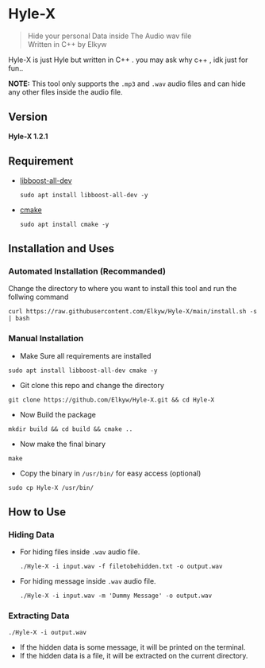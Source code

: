 # Hyle-X
> Hide your personal Data inside The Audio wav file<br/>
> Written in C++ by Elkyw

Hyle-X is just Hyle but written in C++ . you may ask why c++ , idk just for fun..

**NOTE:** This tool only supports the `.mp3` and `.wav` audio files and can hide any other files inside the audio file.

## Version
**Hyle-X 1.2.1**

## Requirement
- [libboost-all-dev](https://packages.debian.org/search?keywords=libboost-all-dev)
    ```
    sudo apt install libboost-all-dev -y
    ```
- [cmake](https://cmake.org/)
    ```
    sudo apt install cmake -y
    ```

## Installation and Uses

### Automated Installation (Recommanded)
Change the directory to where you want to install this tool and run the follwing command
```
curl https://raw.githubusercontent.com/Elkyw/Hyle-X/main/install.sh -s | bash
```

### Manual Installation

- Make Sure all requirements are installed
```
sudo apt install libboost-all-dev cmake -y
```
- Git clone this repo and change the directory
```
git clone https://github.com/Elkyw/Hyle-X.git && cd Hyle-X
```
- Now Build the package
```
mkdir build && cd build && cmake ..
```
- Now make the final binary
```
make
```
- Copy the binary in `/usr/bin/` for easy access \(optional\)
```
sudo cp Hyle-X /usr/bin/
```

## How to Use

### Hiding Data
- For hiding files inside `.wav` audio file.
    ```
    ./Hyle-X -i input.wav -f filetobehidden.txt -o output.wav
    ```
- For hiding message inside `.wav` audio file.
    ```
    ./Hyle-X -i input.wav -m 'Dummy Message' -o output.wav
    ```

### Extracting Data

```
./Hyle-X -i output.wav
```
- If the hidden data is some message, it will be printed on the terminal.
- If the hidden data is a file, it will be extracted on the current directory.



